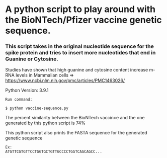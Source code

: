 # A python script to play around with the BioNTech/Pfizer vaccine genetic sequence. 

### This script takes in the original nucleotide sequence for the spike protein and tries to insert more nucleotides that end in Guanine or Cytosine. 

Studies have shown that high guanine and cytosine content increase m-RNA levels in Mammalian cells => https://www.ncbi.nlm.nih.gov/pmc/articles/PMC1463026/


Python Version: 3.9.1

`Run command:`
```
$ python vaccine-sequence.py
```

The percent similarity between the BioNTech vaccince and the one generated by this python script is 74%

This python script also prints the FASTA sequence for the generated genetic sequence
```
Ex:
ATGTTCGTGTTCCTGGTGCTGTTGCCCCTGGTCAGCAGCC...
```
